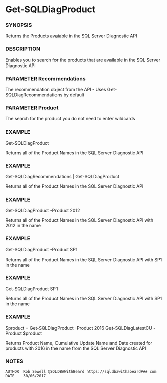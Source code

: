 # Get-SQLDiagProduct 

### SYNOPSIS
Returns the Products avaiable in the SQL Server Diagnostic API

### DESCRIPTION
Enables you to search for the products that are available in the SQL Server Diagnostic API

### PARAMETER Recommendations
The recommendation object from the API - Uses Get-SQLDiagRecommendations by default 

### PARAMETER Product
The search for the product you do not need to enter wildcards

### EXAMPLE
Get-SQLDiagProduct

Returns all of the Product Names in the SQL Server Diagnostic API

### EXAMPLE
Get-SQLDiagRecommendations | Get-SQLDiagProduct

Returns all of the Product Names in the SQL Server Diagnostic API

### EXAMPLE
Get-SQLDiagProduct -Product 2012

Returns all of the Product Names in the SQL Server Diagnostic API with 2012 in the name

### EXAMPLE
Get-SQLDiagProduct -Product SP1

Returns all of the Product Names in the SQL Server Diagnostic API with SP1 in the name

### EXAMPLE
Get-SQLDiagProduct SP1

Returns all of the Product Names in the SQL Server Diagnostic API with SP1 in the name

### EXAMPLE
$product = Get-SQLDiagProduct -Product 2016
Get-SQLDiagLatestCU -Product $product

Returns Product Name, Cumulative Update Name and Date created for products with 2016 in the name from the 
SQL Server Diagnostic API

### NOTES
    AUTHOR  Rob Sewell @SQLDBAWithBeard https://sqldbawithabeard### com
    DATE    30/06/2017